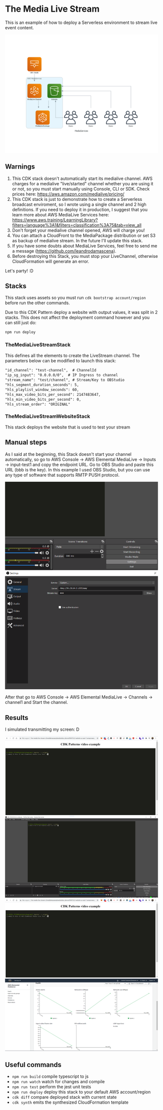 # The Media Live Stream

This is an example of how to deploy a Serverless environment to stream live event content.

![architecture](img/the-media-live-stream.png)

## Warnings
1. This CDK stack doesn't automatically start its medialive channel. AWS charges for a medialive "live/started" channel whether you are using it or not, so you must start manually using Console, CLI or SDK. Check prices here: https://aws.amazon.com/medialive/pricing/    
2. This CDK stack is just to demonstrate how to create a Serverless broadcast enviroment, so I wrote using a single channel and 2 high definitions. If you need to deploy it in production, I suggest that you learn more about AWS MediaLive Services here: https://www.aws.training/LearningLibrary?filters=language%3A1&filters=classification%3A75&tab=view_all  
3. Don't forget your medialive channel opened, AWS will charge you!   
4. You can attach a CloudFront to the MediaPackage distribution or set S3 as backup of medialive stream. In the future I'll update this stack.  
5. If you have some doubts about MediaLive Services, feel free to send me a message (https://github.com/leandrodamascena).
6. Before destroying this Stack, you must stop your LiveChannel, otherwise CloudFormation will generate an error.

Let's party! :D

## Stacks

This stack uses assets so you must run `cdk bootstrap account/region` before run the other commands. 

Due to this CDK Pattern deploy a website with output values, it was split in 2 stacks. This does not affect the deployment command however and you can still just do:

```bash
npm run deploy
```


### TheMediaLiveStreamStack
This defines all the elements to create the LiveStream channel. The parameters below can be modified to launch this stack:


    "id_channel": "test-channel",  # ChannelId
    "ip_sg_input": "0.0.0.0/0",  # IP Ingress to channel
    "stream_name": "test/channel", # Stream/Key to OBStudio
    "hls_segment_duration_seconds": 5,
    "hls_playlist_window_seconds": 60,
    "hls_max_video_bits_per_second": 2147483647,
    "hls_min_video_bits_per_second": 0,
    "hls_stream_order": "ORIGINAL"


### TheMediaLiveStreamWebsiteStack
This stack deploys the website that is used to test your stream

## Manual steps

As I said at the beginning, this Stack doesn't start your channel automatically, so go to AWS Console -> AWS Elemental MediaLive -> Inputs -> input-test1 and copy the endpoint URL. Go to OBS Studio and paste this URL (bbb is the key). In this example I used OBS Studio, but you can use any type of software that supports RMTP PUSH protocol.

![obs1](img/obs1.png)
![obs2](img/obs2.png)

After that go to AWS Console -> AWS Elemental MediaLive -> Channels -> channel1 and Start the channel.

## Results

I simulated transmitting my screen: D

![live1](img/live1.png)
![live2](img/live2.png)
![live3](img/live3.png)
![live4](img/live4.png)

## Useful commands

 * `npm run build`   compile typescript to js
 * `npm run watch`   watch for changes and compile
 * `npm run test`    perform the jest unit tests
 * `npm run deploy`  deploy this stack to your default AWS account/region
 * `cdk diff`        compare deployed stack with current state
 * `cdk synth`       emits the synthesized CloudFormation template